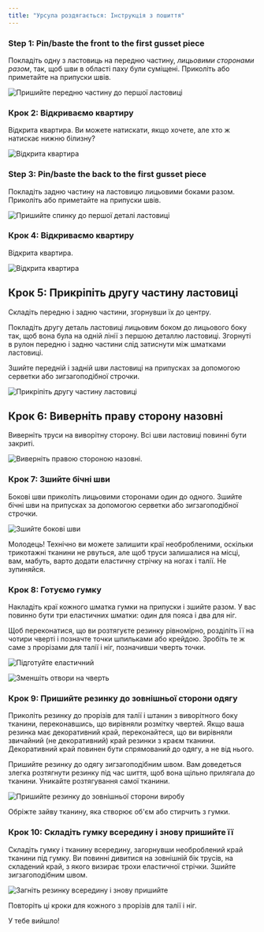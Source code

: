 ```yaml
---
title: "Урсула роздягається: Інструкція з пошиття"
---
```


### Step 1: Pin/baste the front to the first gusset piece

Покладіть одну з ластовиць на передню частину, _лицьовими сторонами разом_, так, щоб шви в області паху були суміщені. Приколіть або приметайте на припуски швів.

![Пришийте передню частину до першої ластовиці](step01.png)

### Крок 2: Відкриваємо квартиру

Відкрита квартира. Ви можете натискати, якщо хочете, але хто ж натискає нижню білизну?

![Відкрита квартира](step02.png)

### Step 3: Pin/baste the back to the first gusset piece

Покладіть задню частину на ластовицю лицьовими боками разом. Приколіть або приметайте на припуски швів.

![Пришийте спинку до першої деталі ластовиці](step03.png)

### Крок 4: Відкриваємо квартиру

Відкрита квартира.

![Відкрита квартира](step04.png)

## Крок 5: Прикріпіть другу частину ластовиці

Складіть передню і задню частини, згорнувши їх до центру.

Покладіть другу деталь ластовиці лицьовим боком до лицьового боку так, щоб вона була на одній лінії з першою деталлю ластовиці. Згорнуті в рулон передню і задню частини слід затиснути між шматками ластовиці.

Зшийте передній і задній шви ластовиці на припусках за допомогою серветки або зигзагоподібної строчки.

![Прикріпіть другу частину ластовиці](step05.png)

## Крок 6: Виверніть праву сторону назовні

Виверніть труси на виворітну сторону. Всі шви ластовиці повинні бути закриті.

![Виверніть правою стороною назовні.](step06.png)

### Крок 7: Зшийте бічні шви

Бокові шви приколіть лицьовими сторонами один до одного. Зшийте бічні шви на припусках за допомогою серветки або зигзагоподібної строчки.

![Зшийте бокові шви](step07.png)

<Note>

Молодець! Технічно ви можете залишити краї необробленими, оскільки трикотажні тканини не рвуться, але щоб труси залишалися на місці, вам, мабуть, варто додати еластичну стрічку на ногах і талії. Не зупиняйся.

</Note>

### Крок 8: Готуємо гумку

Накладіть краї кожного шматка гумки на припуски і зшийте разом. У вас повинно бути три еластичних шматки: один для пояса і два для ніг.

Щоб переконатися, що ви розтягуєте резинку рівномірно, розділіть її на чотири чверті і позначте точки шпильками або крейдою. Зробіть те ж саме з прорізами для талії і ніг, позначивши чверть точки.

![Підготуйте еластичний](step08.png)

![Зменшіть отвори на чверть](step08b.png)

### Крок 9: Пришийте резинку до зовнішньої сторони одягу

Приколіть резинку до прорізів для талії і штанин з виворітного боку тканини, переконавшись, що вирівняли розмітку чвертей. Якщо ваша резинка має декоративний край, переконайтеся, що ви вирівняли звичайний (не декоративний) край резинки з краєм тканини. Декоративний край повинен бути спрямований до одягу, а не від нього.

Пришийте резинку до одягу зигзагоподібним швом. Вам доведеться злегка розтягнути резинку під час шиття, щоб вона щільно прилягала до тканини. Уникайте розтягування самої тканини.

![Пришийте резинку до зовнішньої сторони виробу](step09.png)

Обріжте зайву тканину, яка створює об'єм або стирчить з гумки.

### Крок 10: Складіть гумку всередину і знову пришийте її

Складіть гумку і тканину всередину, загорнувши необроблений край тканини під гумку. Ви повинні дивитися на зовнішній бік трусів, на складений край, з якого визирає трохи еластичної стрічки. Зшийте зигзагоподібним швом.

![Загніть резинку всередину і знову пришийте](step10.png)

Повторіть ці кроки для кожного з прорізів для талії і ніг.

У тебе вийшло!
